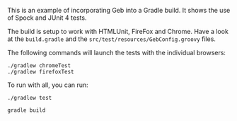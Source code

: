 This is an example of incorporating Geb into a Gradle build. It shows the use of Spock and JUnit 4 tests.

The build is setup to work with HTMLUnit, FireFox and Chrome. Have a look at the `build.gradle` and the `src/test/resources/GebConfig.groovy` files.

The following commands will launch the tests with the individual browsers:

    ./gradlew chromeTest
    ./gradlew firefoxTest

To run with all, you can run:

    ./gradlew test

    gradle build
